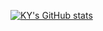 <!--![header](https://capsule-render.vercel.app/api?type=wave&color=auto&height=300&section=header&text=Welcome!!&fontSize=90)-->

[![KY's GitHub stats](https://github-readme-stats.vercel.app/api?username=kyahn23&theme=dark)]()
<!--
**kyahn23/kyahn23** is a ✨ _special_ ✨ repository because its `README.md` (this file) appears on your GitHub profile.

Here are some ideas to get you started:

- 🔭 I’m currently working on ...
- 🌱 I’m currently learning ...
- 👯 I’m looking to collaborate on ...
- 🤔 I’m looking for help with ...
- 💬 Ask me about ...
- 📫 How to reach me: ...
- 😄 Pronouns: ...
- ⚡ Fun fact: ...
-->

